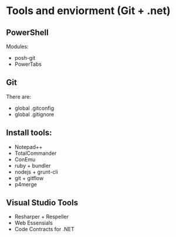 Tools and enviorment (Git + .net)
===========================================================

PowerShell
----------

Modules:
* posh-git
* PowerTabs

Git
---

There are:
* global .gitconfig
* global .gitignore

Install tools:
--------------

* Notepad++
* TotalCommander
* ConEmu
* ruby + bundler
* nodejs + grunt-cli
* git + gitflow
* p4merge

Visual Studio Tools
-------------------

* Resharper + Respeller
* Web Essensials
* Code Contracts for .NET


